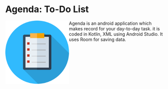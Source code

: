# Agenda: To-Do List

<img src = "/306470.png" align ="left"
    width="200">
    
Agenda is an android application which makes record for your day-to-day task. it is coded in Kotlin, XML using Android Studio. It uses Room for saving data.
